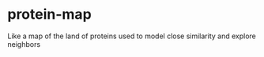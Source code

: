 # protein-map
Like a map of the land of proteins used to model close similarity and explore neighbors
